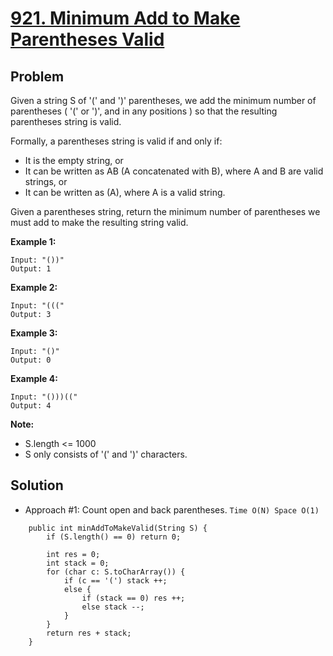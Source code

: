 # <a href=''>921. Minimum Add to Make Parentheses Valid</a>

## Problem
Given a string S of '(' and ')' parentheses, we add the minimum number of parentheses ( '(' or ')', and in any positions ) 
so that the resulting parentheses string is valid.

Formally, a parentheses string is valid if and only if:
- It is the empty string, or
- It can be written as AB (A concatenated with B), where A and B are valid strings, or
- It can be written as (A), where A is a valid string.

Given a parentheses string, return the minimum number of parentheses we must add to make the resulting string valid.

<strong>Example 1:</strong>
```
Input: "())"
Output: 1
```
<strong>Example 2:</strong>
```
Input: "((("
Output: 3
```
<strong>Example 3:</strong>
```
Input: "()"
Output: 0
```
<strong>Example 4:</strong>
```
Input: "()))(("
Output: 4
```

<strong>Note:</strong>
- S.length <= 1000
- S only consists of '(' and ')' characters.

## Solution
- Approach #1: Count open and back parentheses. ```Time O(N) Space O(1)```
```
    public int minAddToMakeValid(String S) {
        if (S.length() == 0) return 0;
        
        int res = 0;
        int stack = 0;
        for (char c: S.toCharArray()) {
            if (c == '(') stack ++;
            else {
                if (stack == 0) res ++;
                else stack --;
            }
        }
        return res + stack;
    }
```
